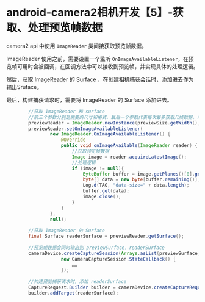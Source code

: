 # android-camera2相机开发【5】-获取、处理预览帧数据

camera2 api 中使用 `ImageReader` 类间接获取预览帧数据。

ImageReader 使用之前，需要设置一个监听 `OnImageAvailableListener`，在预览帧可用时会被回调，在回调方法中可以接收到预览帧，并实现具体的处理逻辑。

然后，获取 ImageReader 的 Surface ，在创建相机捕获会话时，添加进去作为输出Sruface。

最后，构建捕获请求时，需要将 ImageReader 的 Surface 添加进去。

```java
        //获取 ImageReader 和 surface
        //前三个参数分别是需要的尺寸和格式，最后一个参数代表每次最多获取几帧数据，本例的2代表ImageReader中最多可以获取两帧图像流
        previewReader = ImageReader.newInstance(previewSize.getWidth(), previewSize.getHeight(), ImageFormat.JPEG, 2);
        previewReader.setOnImageAvailableListener(
                new ImageReader.OnImageAvailableListener() {
                    @Override
                    public void onImageAvailable(ImageReader reader) {
                        //获取预览帧数据
                        Image image = reader.acquireLatestImage();
                        //处理逻辑
                        if (image != null){
                            ByteBuffer buffer = image.getPlanes()[0].getBuffer();
                            byte[] data = new byte[buffer.remaining()];
                            Log.d(TAG, "data-size=" + data.length);
                            buffer.get(data);
                            image.close();
                        }
                    }
                },
                null);
        
        //获取 ImageReader 的 Surface
        final Surface readerSurface = previewReader.getSurface();
        
        //预览帧数据会同时输出到 previewSurface，readerSurface
        cameraDevice.createCaptureSession(Arrays.asList(previewSurface, readerSurface),
                    new CameraCaptureSession.StateCallback() {
                        ……
                    });
        
        //构建预览捕获请求时，添加 readerSurface
        CaptureRequest.Builder builder = cameraDevice.createCaptureRequest(CameraDevice.TEMPLATE_PREVIEW);
        builder.addTarget(readerSurface);
```



